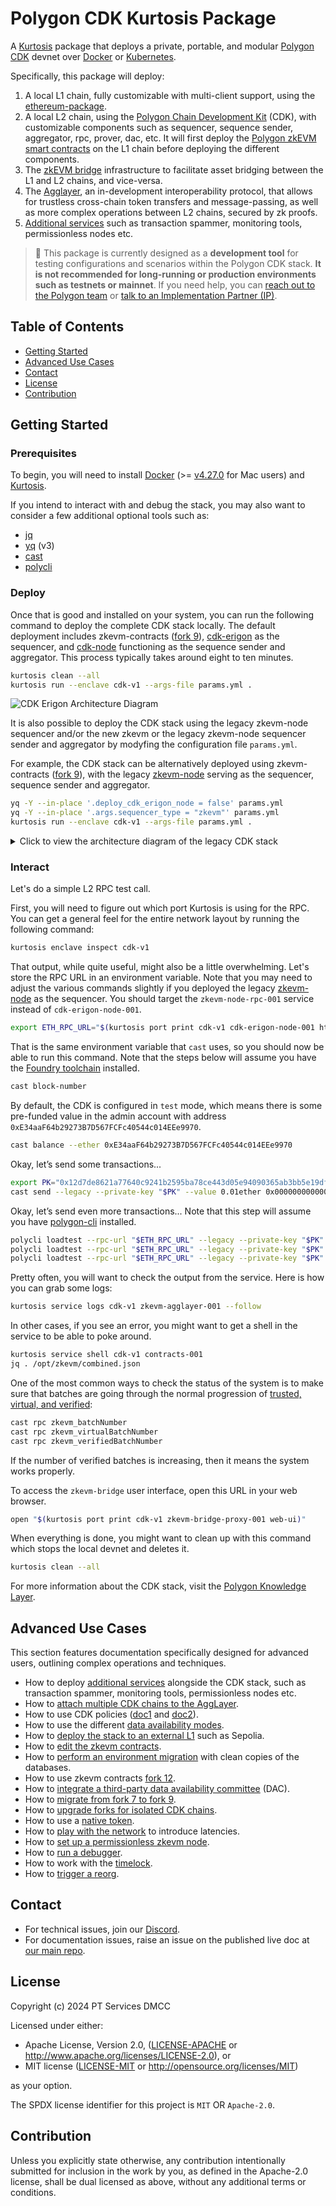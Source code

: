 # Polygon CDK Kurtosis Package

A [Kurtosis](https://github.com/kurtosis-tech/kurtosis) package that deploys a private, portable, and modular [Polygon CDK](https://docs.polygon.technology/cdk/) devnet over [Docker](https://www.docker.com/) or [Kubernetes](https://kubernetes.io/).

Specifically, this package will deploy:

1. A local L1 chain, fully customizable with multi-client support, using the [ethereum-package](https://github.com/ethpandaops/ethereum-package).
2. A local L2 chain, using the [Polygon Chain Development Kit](https://docs.polygon.technology/cdk/) (CDK), with customizable components such as sequencer, sequence sender, aggregator, rpc, prover, dac, etc. It will first deploy the [Polygon zkEVM smart contracts](https://github.com/0xPolygonHermez/zkevm-contracts) on the L1 chain before deploying the different components.
3. The [zkEVM bridge](https://github.com/0xPolygonHermez/zkevm-bridge-service) infrastructure to facilitate asset bridging between the L1 and L2 chains, and vice-versa.
4. The [Agglayer](https://github.com/agglayer/agglayer-go), an in-development interoperability protocol, that allows for trustless cross-chain token transfers and message-passing, as well as more complex operations between L2 chains, secured by zk proofs.
5. [Additional services](docs/additional-services.md) such as transaction spammer, monitoring tools, permissionless nodes etc.

> 🚨 This package is currently designed as a **development tool** for testing configurations and scenarios within the Polygon CDK stack. **It is not recommended for long-running or production environments such as testnets or mainnet**. If you need help, you can [reach out to the Polygon team](https://polygon.technology/interest-form) or [talk to an Implementation Partner (IP)](https://ecosystem.polygon.technology/spn/cdk/).

## Table of Contents

- [Getting Started](#getting-started)
- [Advanced Use Cases](#advanced-use-cases)
- [Contact](#contact)
- [License](#license)
- [Contribution](#contribution)

## Getting Started

### Prerequisites

To begin, you will need to install [Docker](https://docs.docker.com/get-docker/) (>= [v4.27.0](https://docs.docker.com/desktop/release-notes/#4270) for Mac users) and [Kurtosis](https://docs.kurtosis.com/install/).

If you intend to interact with and debug the stack, you may also want to consider a few additional optional tools such as:

- [jq](https://github.com/jqlang/jq)
- [yq](https://pypi.org/project/yq/) (v3)
- [cast](https://book.getfoundry.sh/getting-started/installation)
- [polycli](https://github.com/0xPolygon/polygon-cli)

### Deploy

Once that is good and installed on your system, you can run the following command to deploy the complete CDK stack locally. The default deployment includes zkevm-contracts ([fork 9](https://github.com/0xPolygonHermez/zkevm-contracts/releases/tag/v6.0.0-rc.1-fork.9)), [cdk-erigon](https://github.com/0xPolygonHermez/cdk-erigon) as the sequencer, and [cdk-node](https://github.com/0xPolygon/cdk) functioning as the sequence sender and aggregator. This process typically takes around eight to ten minutes.

```bash
kurtosis clean --all
kurtosis run --enclave cdk-v1 --args-file params.yml .
```

![CDK Erigon Architecture Diagram](./docs/img/cdk-erigon-architecture-diagram.png)

It is also possible to deploy the CDK stack using the legacy zkevm-node sequencer and/or the new zkevm or the legacy zkevm-node sequencer sender and aggregator by modyfing the configuration file `params.yml`.

For example, the CDK stack can be alternatively deployed using zkevm-contracts ([fork 9](https://github.com/0xPolygonHermez/zkevm-contracts/releases/tag/v6.0.0-rc.1-fork.9)), with the legacy [zkevm-node](https://github.com/0xPolygonHermez/zkevm-node) serving as the sequencer, sequence sender and aggregator.

```bash
yq -Y --in-place '.deploy_cdk_erigon_node = false' params.yml
yq -Y --in-place '.args.sequencer_type = "zkevm"' params.yml
kurtosis run --enclave cdk-v1 --args-file params.yml .
```

<details>
<summary>Click to view the architecture diagram of the legacy CDK stack</summary>

![zkEVM Node Architecture Diagram](./docs/img/zkevm-node-architecture-diagram.png)

</details>

### Interact

Let's do a simple L2 RPC test call.

First, you will need to figure out which port Kurtosis is using for the RPC. You can get a general feel for the entire network layout by running the following command:

```bash
kurtosis enclave inspect cdk-v1
```

That output, while quite useful, might also be a little overwhelming. Let's store the RPC URL in an environment variable. Note that you may need to adjust the various commands slightly if you deployed the legacy [zkevm-node](https://github.com/0xPolygonHermez/zkevm-node) as the sequencer. You should target the `zkevm-node-rpc-001` service instead of `cdk-erigon-node-001`.

```bash
export ETH_RPC_URL="$(kurtosis port print cdk-v1 cdk-erigon-node-001 http-rpc)"
```

That is the same environment variable that `cast` uses, so you should now be able to run this command. Note that the steps below will assume you have the [Foundry toolchain](https://book.getfoundry.sh/getting-started/installation) installed.

```bash
cast block-number
```

By default, the CDK is configured in `test` mode, which means there is some pre-funded value in the admin account with address `0xE34aaF64b29273B7D567FCFc40544c014EEe9970`.

```bash
cast balance --ether 0xE34aaF64b29273B7D567FCFc40544c014EEe9970
```

Okay, let’s send some transactions...

```bash
export PK="0x12d7de8621a77640c9241b2595ba78ce443d05e94090365ab3bb5e19df82c625"
cast send --legacy --private-key "$PK" --value 0.01ether 0x0000000000000000000000000000000000000000
```

Okay, let’s send even more transactions... Note that this step will assume you have [polygon-cli](https://github.com/maticnetwork/polygon-cli) installed.

```bash
polycli loadtest --rpc-url "$ETH_RPC_URL" --legacy --private-key "$PK" --verbosity 700 --requests 50000 --rate-limit 50 --concurrency 5 --mode t
polycli loadtest --rpc-url "$ETH_RPC_URL" --legacy --private-key "$PK" --verbosity 700 --requests 500 --rate-limit 10 --mode 2
polycli loadtest --rpc-url "$ETH_RPC_URL" --legacy --private-key "$PK" --verbosity 700 --requests 500 --rate-limit 3  --mode uniswapv3
```

Pretty often, you will want to check the output from the service. Here is how you can grab some logs:

```bash
kurtosis service logs cdk-v1 zkevm-agglayer-001 --follow
```

In other cases, if you see an error, you might want to get a shell in the service to be able to poke around.

```bash
kurtosis service shell cdk-v1 contracts-001
jq . /opt/zkevm/combined.json
```

One of the most common ways to check the status of the system is to make sure that batches are going through the normal progression of [trusted, virtual, and verified](https://docs.polygon.technology/cdk/concepts/transaction-finality/):

```bash
cast rpc zkevm_batchNumber
cast rpc zkevm_virtualBatchNumber
cast rpc zkevm_verifiedBatchNumber
```

If the number of verified batches is increasing, then it means the system works properly.

To access the `zkevm-bridge` user interface, open this URL in your web browser.

```bash
open "$(kurtosis port print cdk-v1 zkevm-bridge-proxy-001 web-ui)"
```

When everything is done, you might want to clean up with this command which stops the local devnet and deletes it.

```bash
kurtosis clean --all
```

For more information about the CDK stack, visit the [Polygon Knowledge Layer](https://docs.polygon.technology/cdk/).

## Advanced Use Cases

This section features documentation specifically designed for advanced users, outlining complex operations and techniques.

- How to deploy [additional services](docs/additional-services.md) alongside the CDK stack, such as transaction spammer, monitoring tools, permissionless nodes etc.
- How to [attach multiple CDK chains to the AggLayer](docs/attach-multiple-cdks.md).
- How to use CDK policies ([doc1](docs/cdk-policies/doc1.md) and [doc2](docs/cdk-policies/doc2.md)).
- How to use the different [data availability modes](docs/data-availability-modes.md).
- How to [deploy the stack to an external L1](docs/deploy-using-sepolia.org) such as Sepolia.
- How to [edit the zkevm contracts](docs/edit-contracts.md).
- How to [perform an environment migration](docs/environment-migration.org) with clean copies of the databases.
- How to use zkevm contracts [fork 12](docs/fork12.md).
- How to [integrate a third-party data availability committee](docs/integrate-da.md) (DAC).
- How to [migrate from fork 7 to fork 9](docs/migrate/forkid-7-to-9.md).
- How to [upgrade forks for isolated CDK chains](docs/migrate/upgrade.md).
- How to use a [native token](docs/native-token/native-token.md).
- How to [play with the network](docs/network-ops.org) to introduce latencies.
- How to [set up a permissionless zkevm node](docs/permissionless-zkevm-node.md).
- How to [run a debugger](docs/running-a-debugger/running-a-debugger.org).
- How to work with the [timelock](docs/timelock.org).
- How to [trigger a reorg](docs/trigger-a-reorg/trigger-a-reorg.md).

## Contact

- For technical issues, join our [Discord](https://discord.gg/0xpolygonrnd).
- For documentation issues, raise an issue on the published live doc at [our main repo](https://github.com/0xPolygon/polygon-docs).

## License

Copyright (c) 2024 PT Services DMCC

Licensed under either:

- Apache License, Version 2.0, ([LICENSE-APACHE](./LICENSE-APACHE) or <http://www.apache.org/licenses/LICENSE-2.0>), or
- MIT license ([LICENSE-MIT](./LICENSE-MIT) or <http://opensource.org/licenses/MIT>)

as your option.

The SPDX license identifier for this project is `MIT` OR `Apache-2.0`.

## Contribution

Unless you explicitly state otherwise, any contribution intentionally submitted for inclusion in the work by you, as defined in the Apache-2.0 license, shall be dual licensed as above, without any additional terms or conditions.
